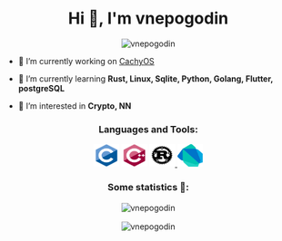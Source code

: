 <h1 align="center">Hi 👋, I'm vnepogodin</h1>

<p align="center"> <img src="https://komarev.com/ghpvc/?username=vnepogodin&label=Profile%20views&color=0e75b6&style=flat" alt="vnepogodin" /> </p>

- 🔭 I’m currently working on [CachyOS](https://github.com/CachyOS)

- 🌱 I’m currently learning **Rust, Linux, Sqlite, Python, Golang, Flutter, postgreSQL**

- 🤔 I’m interested in **Crypto, NN**

<h3 align="center">Languages and Tools:</h3>
<p align="center"> <img src="https://raw.githubusercontent.com/devicons/devicon/master/icons/c/c-original.svg" alt="c" width="45" height="40"/> </a> <img src="https://raw.githubusercontent.com/devicons/devicon/master/icons/cplusplus/cplusplus-original.svg" alt="c++" width="45" height="40"/> </a> <a href="https://dart.dev/" target="_blank"> <a href="https://www.rust-lang.org/" target="_blank"> <img src="https://raw.githubusercontent.com/devicons/devicon/master/icons/rust/rust-plain.svg" alt="rust" width="45" height="40"/> </a> <img src="https://raw.githubusercontent.com/devicons/devicon/master/icons/dart/dart-original.svg" alt="dart" width="45" height="40"/> </a> </p>


<h3 align="center">Some statistics 👀:</h3>
<p align="center"> <img align="center" src="https://github-readme-stats.vercel.app/api?username=vnepogodin&show_icons=false&locale=en&theme=onedark" alt="vnepogodin" /> </p>
<p align="center"> <img align="center" src=https://github-profile-trophy.vercel.app/?username=vnepogodin&show_icons=false&locale=en&theme=onedark&row=1" alt="vnepogodin" /> </p>
